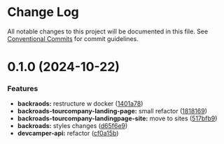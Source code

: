 # Change Log

All notable changes to this project will be documented in this file.
See [Conventional Commits](https://conventionalcommits.org) for commit guidelines.

# 0.1.0 (2024-10-22)

### Features

-   **backraods:** restructure w docker ([1401a78](https://github.com/paulAlexSerban/wbk--mern-playground/commit/1401a78d0df01ecd9d52ecfa7e1030b1d2a3857a))
-   **backroads-tourcompany-landing-page:** small refactor ([1818169](https://github.com/paulAlexSerban/wbk--mern-playground/commit/1818169ab9492eeae23c015ec0d897dc7f47c2e8))
-   **backroads-tourcompany-landingpage-site:** move to sites ([517bfb9](https://github.com/paulAlexSerban/wbk--mern-playground/commit/517bfb9886bf3eb3b2c697a0ccdaa0fc599c58fe))
-   **backroads:** styles changes ([d65f6e9](https://github.com/paulAlexSerban/wbk--mern-playground/commit/d65f6e9493ea957ee32cfc06a38ef658aef4ce3d))
-   **devcamper-api:** refactor ([cf0a15b](https://github.com/paulAlexSerban/wbk--mern-playground/commit/cf0a15b8b40b110c97a3c057e3bfe041e194b65f))

